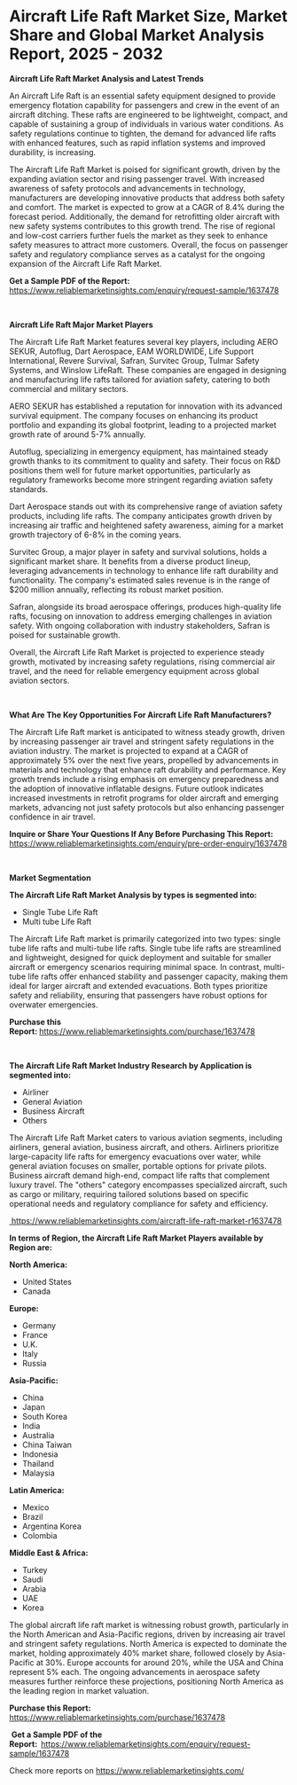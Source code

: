 <p><h1>Aircraft Life Raft Market Size, Market Share and Global Market Analysis Report, 2025 - 2032</h1></p><p><strong>Aircraft Life Raft Market Analysis and Latest Trends</strong></p>
<p><p>An Aircraft Life Raft is an essential safety equipment designed to provide emergency flotation capability for passengers and crew in the event of an aircraft ditching. These rafts are engineered to be lightweight, compact, and capable of sustaining a group of individuals in various water conditions. As safety regulations continue to tighten, the demand for advanced life rafts with enhanced features, such as rapid inflation systems and improved durability, is increasing.</p><p>The Aircraft Life Raft Market is poised for significant growth, driven by the expanding aviation sector and rising passenger travel. With increased awareness of safety protocols and advancements in technology, manufacturers are developing innovative products that address both safety and comfort. The market is expected to grow at a CAGR of 8.4% during the forecast period. Additionally, the demand for retrofitting older aircraft with new safety systems contributes to this growth trend. The rise of regional and low-cost carriers further fuels the market as they seek to enhance safety measures to attract more customers. Overall, the focus on passenger safety and regulatory compliance serves as a catalyst for the ongoing expansion of the Aircraft Life Raft Market.</p></p>
<p><strong>Get a Sample PDF of the Report:&nbsp;</strong> <a href="https://www.reliablemarketinsights.com/enquiry/request-sample/1637478?utm_campaign=2102&utm_medium=2&utm_source=Github&utm_content=ia&utm_term=05032025&utm_id=aircraft-life-raft">https://www.reliablemarketinsights.com/enquiry/request-sample/1637478</a></p>
<p>&nbsp;</p>
<p><strong>Aircraft Life Raft Major Market Players</strong></p>
<p><p>The Aircraft Life Raft Market features several key players, including AERO SEKUR, Autoflug, Dart Aerospace, EAM WORLDWIDE, Life Support International, Revere Survival, Safran, Survitec Group, Tulmar Safety Systems, and Winslow LifeRaft. These companies are engaged in designing and manufacturing life rafts tailored for aviation safety, catering to both commercial and military sectors.</p><p>AERO SEKUR has established a reputation for innovation with its advanced survival equipment. The company focuses on enhancing its product portfolio and expanding its global footprint, leading to a projected market growth rate of around 5-7% annually.</p><p>Autoflug, specializing in emergency equipment, has maintained steady growth thanks to its commitment to quality and safety. Their focus on R&D positions them well for future market opportunities, particularly as regulatory frameworks become more stringent regarding aviation safety standards.</p><p>Dart Aerospace stands out with its comprehensive range of aviation safety products, including life rafts. The company anticipates growth driven by increasing air traffic and heightened safety awareness, aiming for a market growth trajectory of 6-8% in the coming years.</p><p>Survitec Group, a major player in safety and survival solutions, holds a significant market share. It benefits from a diverse product lineup, leveraging advancements in technology to enhance life raft durability and functionality. The company's estimated sales revenue is in the range of $200 million annually, reflecting its robust market position.</p><p>Safran, alongside its broad aerospace offerings, produces high-quality life rafts, focusing on innovation to address emerging challenges in aviation safety. With ongoing collaboration with industry stakeholders, Safran is poised for sustainable growth.</p><p>Overall, the Aircraft Life Raft Market is projected to experience steady growth, motivated by increasing safety regulations, rising commercial air travel, and the need for reliable emergency equipment across global aviation sectors.</p></p>
<p>&nbsp;</p>
<p><strong>What Are The Key Opportunities For Aircraft Life Raft Manufacturers?</strong></p>
<p><p>The Aircraft Life Raft market is anticipated to witness steady growth, driven by increasing passenger air travel and stringent safety regulations in the aviation industry. The market is projected to expand at a CAGR of approximately 5% over the next five years, propelled by advancements in materials and technology that enhance raft durability and performance. Key growth trends include a rising emphasis on emergency preparedness and the adoption of innovative inflatable designs. Future outlook indicates increased investments in retrofit programs for older aircraft and emerging markets, advancing not just safety protocols but also enhancing passenger confidence in air travel.</p></p>
<p><strong>Inquire or Share Your Questions If Any Before Purchasing This Report:</strong> <a href="https://www.reliablemarketinsights.com/enquiry/pre-order-enquiry/1637478?utm_campaign=2102&utm_medium=2&utm_source=Github&utm_content=ia&utm_term=05032025&utm_id=aircraft-life-raft">https://www.reliablemarketinsights.com/enquiry/pre-order-enquiry/1637478</a></p>
<p>&nbsp;</p>
<p><strong>Market Segmentation</strong></p>
<p><strong>The Aircraft Life Raft Market Analysis by types is segmented into:</strong></p>
<p><ul><li>Single Tube Life Raft</li><li>Multi tube Life Raft</li></ul></p>
<p><p>The Aircraft Life Raft market is primarily categorized into two types: single tube life rafts and multi-tube life rafts. Single tube life rafts are streamlined and lightweight, designed for quick deployment and suitable for smaller aircraft or emergency scenarios requiring minimal space. In contrast, multi-tube life rafts offer enhanced stability and passenger capacity, making them ideal for larger aircraft and extended evacuations. Both types prioritize safety and reliability, ensuring that passengers have robust options for overwater emergencies.</p></p>
<p><strong>Purchase this Report:&nbsp;</strong><a href="https://www.reliablemarketinsights.com/purchase/1637478?utm_campaign=2102&utm_medium=2&utm_source=Github&utm_content=ia&utm_term=05032025&utm_id=aircraft-life-raft">https://www.reliablemarketinsights.com/purchase/1637478</a></p>
<p>&nbsp;</p>
<p><strong>The Aircraft Life Raft Market Industry Research by Application is segmented into:</strong></p>
<p><ul><li>Airliner</li><li>General Aviation</li><li>Business Aircraft</li><li>Others</li></ul></p>
<p><p>The Aircraft Life Raft Market caters to various aviation segments, including airliners, general aviation, business aircraft, and others. Airliners prioritize large-capacity life rafts for emergency evacuations over water, while general aviation focuses on smaller, portable options for private pilots. Business aircraft demand high-end, compact life rafts that complement luxury travel. The "others" category encompasses specialized aircraft, such as cargo or military, requiring tailored solutions based on specific operational needs and regulatory compliance for safety and efficiency.</p></p>
<p><a href="https://www.reliablemarketinsights.com/aircraft-life-raft-market-r1637478?utm_campaign=2102&utm_medium=2&utm_source=Github&utm_content=ia&utm_term=05032025&utm_id=aircraft-life-raft">&nbsp;https://www.reliablemarketinsights.com/aircraft-life-raft-market-r1637478</a></p>
<p><strong>In terms of Region, the Aircraft Life Raft Market Players available by Region are:</strong></p>
<p>
    <p> <strong> North America: </strong>
        <ul>
            <li>United States</li>
            <li>Canada</li>
        </ul>
        </p> 
    <p> <strong> Europe: </strong>
        <ul>
            <li>Germany</li>
            <li>France</li>
            <li>U.K.</li>
            <li>Italy</li>
            <li>Russia</li>
        </ul>
        </p> 
    <p> <strong> Asia-Pacific: </strong>
        <ul>
            <li>China</li>
            <li>Japan</li>
            <li>South Korea</li>
            <li>India</li>
            <li>Australia</li>
            <li>China Taiwan</li>
            <li>Indonesia</li>
            <li>Thailand</li>
            <li>Malaysia</li>
        </ul>
        </p> 
    <p> <strong> Latin America: </strong>
        <ul>
            <li>Mexico</li>
            <li>Brazil</li>
            <li>Argentina Korea</li>
            <li>Colombia</li>
        </ul>
        </p> 
    <p> <strong> Middle East & Africa: </strong>
        <ul>
            <li>Turkey</li>
            <li>Saudi</li>
            <li>Arabia</li>
            <li>UAE</li>
            <li>Korea</li>
        </ul>
    </p>
    </p>
<p><p>The global aircraft life raft market is witnessing robust growth, particularly in the North American and Asia-Pacific regions, driven by increasing air travel and stringent safety regulations. North America is expected to dominate the market, holding approximately 40% market share, followed closely by Asia-Pacific at 30%. Europe accounts for around 20%, while the USA and China represent 5% each. The ongoing advancements in aerospace safety measures further reinforce these projections, positioning North America as the leading region in market valuation.</p></p>
<p><strong>Purchase this Report: </strong><a href="https://www.reliablemarketinsights.com/purchase/1637478?utm_campaign=2102&utm_medium=2&utm_source=Github&utm_content=ia&utm_term=05032025&utm_id=aircraft-life-raft">https://www.reliablemarketinsights.com/purchase/1637478</a></p>
<p>&nbsp;<strong>Get a Sample PDF of the Report:&nbsp;&nbsp;</strong><a href="https://www.reliablemarketinsights.com/enquiry/request-sample/1637478?utm_campaign=2102&utm_medium=2&utm_source=Github&utm_content=ia&utm_term=05032025&utm_id=aircraft-life-raft">https://www.reliablemarketinsights.com/enquiry/request-sample/1637478</a></p>
<p><strong></strong></p>
<p>Check more reports on <a href="https://www.reliablemarketinsights.com/?utm_campaign=2102&utm_medium=2&utm_source=Github&utm_content=ia&utm_term=05032025&utm_id=aircraft-life-raft">https://www.reliablemarketinsights.com/</a></p>